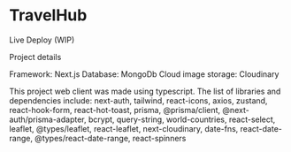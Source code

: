 # TravelHub

Live Deploy (WIP)

Project details

Framework: Next.js
Database: MongoDb
Cloud image storage: Cloudinary

This project web client was made using typescript. The list of libraries and dependencies include: next-auth, tailwind, react-icons, axios, zustand, react-hook-form, react-hot-toast, prisma, @prisma/client, @next-auth/prisma-adapter, bcrypt, query-string, world-countries, react-select, leaflet, @types/leaflet, react-leaflet, next-cloudinary, date-fns, react-date-range, @types/react-date-range, react-spinners
